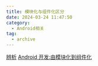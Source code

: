 ```yaml
---
title: 模块化与组件化区分
date: 2024-03-24 11:47:50
category:
  - Android相关
tag:
  - archive
---
```

[辨析](https://blog.csdn.net/blog_jihq/article/details/79191008)
[Android 开发:由模块化到组件化](https://blog.csdn.net/dd864140130/article/details/53645290)
